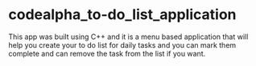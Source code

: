 # codealpha_to-do_list_application
This app was built using C++ and it is a menu based application that will help you create your to do list for daily tasks and you can mark them complete and can remove the task from the list if you want.
